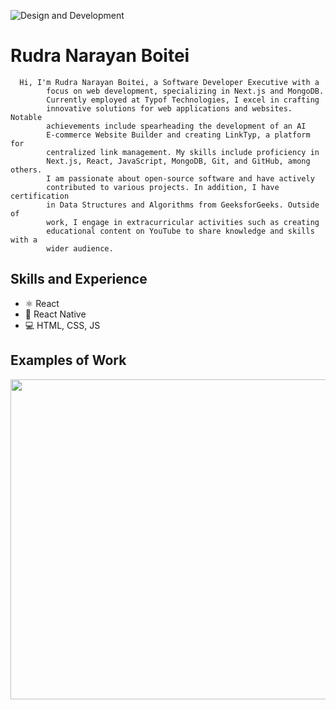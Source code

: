 ![Design and Development](https://media.licdn.com/dms/image/D4D16AQHsR1VL96G2ew/profile-displaybackgroundimage-shrink_350_1400/0/1699772699852?e=1717632000&v=beta&t=7Brt0k5T7JNgVoSyvVCz_RCInrF-oGd2rhQGiX91ZQo)

# Rudra Narayan Boitei
      Hi, I'm Rudra Narayan Boitei, a Software Developer Executive with a
            focus on web development, specializing in Next.js and MongoDB.
            Currently employed at Typof Technologies, I excel in crafting
            innovative solutions for web applications and websites. Notable
            achievements include spearheading the development of an AI
            E-commerce Website Builder and creating LinkTyp, a platform for
            centralized link management. My skills include proficiency in
            Next.js, React, JavaScript, MongoDB, Git, and GitHub, among others.
            I am passionate about open-source software and have actively
            contributed to various projects. In addition, I have certification
            in Data Structures and Algorithms from GeeksforGeeks. Outside of
            work, I engage in extracurricular activities such as creating
            educational content on YouTube to share knowledge and skills with a
            wider audience.

## Skills and Experience
* ⚛ React
* 📱 React Native
* 💻 HTML, CSS, JS

## Examples of Work
<img src="https://github.com/adriantwarog/adriantwarog/blob/master/covid19.gif" width="512" >
